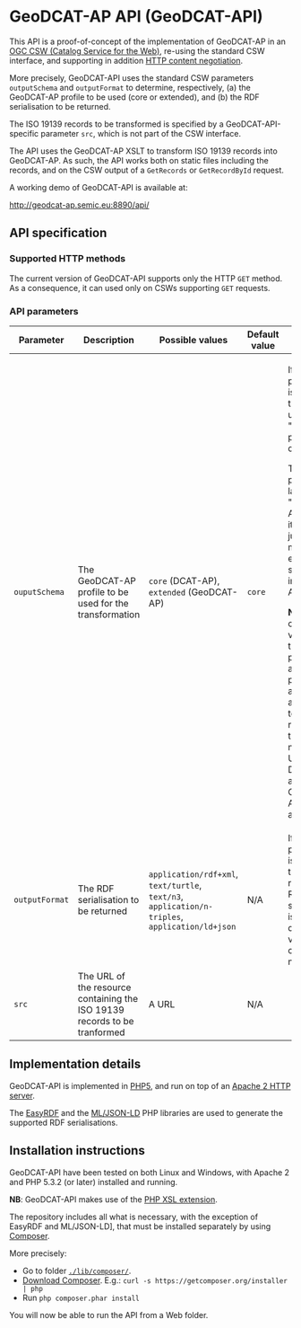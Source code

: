 ﻿# GeoDCAT-AP API (GeoDCAT-API)

This API is a proof-of-concept of the implementation of GeoDCAT-AP in an [OGC CSW (Catalog Service for the Web)](http://www.opengeospatial.org/standards/cat), re-using the standard CSW interface, and supporting in addition [HTTP content negotiation](https://tools.ietf.org/html/rfc7231#section-3.4).

More precisely, GeoDCAT-API uses the standard CSW parameters `outputSchema` and `outputFormat` to determine, respectively, (a) the GeoDCAT-AP profile to be used (core or extended), and (b) the RDF serialisation to be returned.

The ISO 19139 records to be transformed is specified by a GeoDCAT-API-specific parameter `src`, which is not part of the CSW interface. 

The API uses the GeoDCAT-AP XSLT to transform ISO 19139 records into GeoDCAT-AP. As such, the API works both on static files including the records, and on the CSW output of a `GetRecords` or `GetRecordById` request.

A working demo of GeoDCAT-API is available at: 

http://geodcat-ap.semic.eu:8890/api/

## API specification

### Supported HTTP methods

The current version of GeoDCAT-API supports only the HTTP `GET` method. As a consequence, it can used only on CSWs supporting `GET` requests.

### API parameters

<table>
  <thead>
    <tr>
      <th>Parameter</th>
      <th>Description</th>
      <th>Possible values</th>
      <th>Default value</th>
      <th>Notes</th>
    </tr>
  </thead>
  <tbody>
    <tr>
      <td><code>ouputSchema</code></td>
      <td>The GeoDCAT-AP profile to be used for the transformation</td>
      <td><code>core</code> (DCAT-AP), <code>extended</code> (GeoDCAT-AP)</td>
      <td><code>core</code></td>
      <td>
        <p>If this parameter is omitted, the API uses the "core" profile as default.</p>
        <p>The "core" profile is labelled "DCAT-AP", since it returns just the metadata elements supported in DCAT-AP.</p>
        <p><strong>NB</strong>: The current values of this parameter are provisional, and they are meant to be replaced by the official namespace URIs of DCAT-AP and GeoDCAT-AP, when available.</p>
      </td>
    </tr>
    <tr>
      <td><code>outputFormat</code></td>
      <td>The RDF serialisation to be returned</td>
      <td><code>application/rdf+xml</code>, <code>text/turtle</code>, <code>text/n3</code>, <code>application/n-triples</code>, <code>application/ld+json</code></td>
      <td>N/A</td>
      <td>If this parameter is omitted, the returned RDF serialisation is determined via HTTP content negotiation</td>
    </tr>
    <tr>
      <td><code>src</code></td>
      <td>The URL of the resource containing the ISO 19139 records to be tranformed</td>
      <td>A URL</td>
      <td>N/A</td>
      <td></td>
    </tr>
  </tbody>
</table>

## Implementation details

GeoDCAT-API is implemented in [PHP5](http://php.net/), and run on top of an [Apache 2 HTTP server](http://httpd.apache.org/).

The [EasyRDF](http://www.easyrdf.org/) and the [ML/JSON-LD](https://github.com/lanthaler/JsonLD) PHP libraries are used to generate the supported RDF serialisations.

## Installation instructions

GeoDCAT-API have been tested on both Linux and Windows, with Apache 2 and PHP 5.3.2 (or later) installed and running.

**NB**: GeoDCAT-API makes use of the [PHP XSL extension](http://php.net/manual/en/xsl.installation.php).

The repository includes all what is necessary, with the exception of EasyRDF and ML/JSON-LD], that must be installed separately by using [Composer](https://getcomposer.org/).

More precisely:

* Go to folder [`./lib/composer/`](./lib/composer/).
* [Download Composer](https://getcomposer.org/download/). E.g.: `curl -s https://getcomposer.org/installer | php`
* Run `php composer.phar install`

You will now be able to run the API from a Web folder.